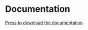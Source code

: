 # Documentation

[Press to download the documentation](https://gitlab-edu.supsi.ch/api/v4/projects/589/jobs/artifacts/doc/raw/doc/main.pdf?job=compile_documentation)

